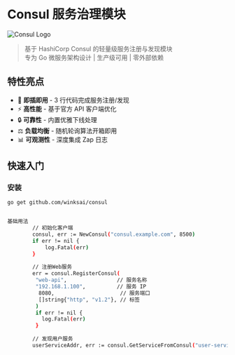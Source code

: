 # Consul 服务治理模块

![Consul Logo](https://www.consul.io/assets/images/logo-5b0997bd.svg)

> 基于 HashiCorp Consul 的轻量级服务注册与发现模块  
> 专为 Go 微服务架构设计 | 生产级可用 | 零外部依赖

## 特性亮点

- 🚀 **即插即用** - 3 行代码完成服务注册/发现
- ⚡ **高性能** - 基于官方 API 客户端优化
- 🔒 **可靠性** - 内置优雅下线处理
- ⚖️ **负载均衡** - 随机轮询算法开箱即用
- 📊 **可观测性** - 深度集成 Zap 日志

## 快速入门

### 安装
```bash
go get github.com/winksai/consul


基础用法
        // 初始化客户端
        consul, err := NewConsul("consul.example.com", 8500)
        if err != nil {
            log.Fatal(err)
        }
        
        // 注册Web服务
        err = consul.RegisterConsul(
         "web-api",                // 服务名称
         "192.168.1.100",          // 服务 IP
          8080,                     // 服务端口
          []string{"http", "v1.2"}, // 标签
         )
         if err != nil {
           log.Fatal(err)
         }
        
        // 发现用户服务
        userServiceAddr, err := consul.GetServiceFromConsul("user-service")